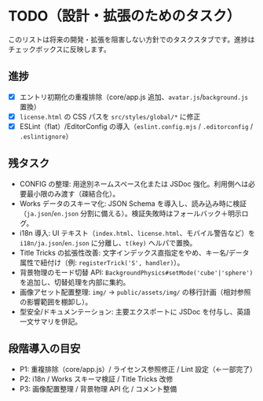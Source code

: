 # TODO（設計・拡張のためのタスク）

このリストは将来の開発・拡張を阻害しない方針でのタスクスタブです。進捗はチェックボックスに反映します。

## 進捗
- [x] エントリ初期化の重複排除（core/app.js 追加、`avatar.js`/`background.js` 置換）
- [x] `license.html` の CSS パスを `src/styles/global/*` に修正
- [x] ESLint（flat）/EditorConfig の導入（`eslint.config.mjs` / `.editorconfig` / `.eslintignore`）

## 残タスク
- CONFIG の整理: 用途別ネームスペース化または JSDoc 強化。利用側へは必要最小限のみ渡す（疎結合化）。
- Works データのスキーマ化: JSON Schema を導入し、読み込み時に検証（`ja.json`/`en.json` 分割に備える）。検証失敗時はフォールバック＋明示ログ。
- i18n 導入: UI テキスト（`index.html`、`license.html`、モバイル警告など）を `i18n/ja.json`/`en.json` に分離し、`t(key)` ヘルパで置換。
- Title Tricks の拡張性改善: 文字インデックス直指定をやめ、キー名/データ属性で紐付け（例: `registerTrick('S', handler)`）。
- 背景物理のモード切替 API: `BackgroundPhysics#setMode('cube'|'sphere')` を追加し、切替処理を内部に集約。
- 画像アセット配置整理: `img/` → `public/assets/img/` の移行計画（相対参照の影響範囲を棚卸し）。
- 型安全/ドキュメンテーション: 主要エクスポートに JSDoc を付与し、英語一文サマリを併記。

## 段階導入の目安
- P1: 重複排除（core/app.js）/ ライセンス参照修正 / Lint 設定（←一部完了）
- P2: i18n / Works スキーマ検証 / Title Tricks 改修
- P3: 画像配置整理 / 背景物理 API 化 / コメント整備

